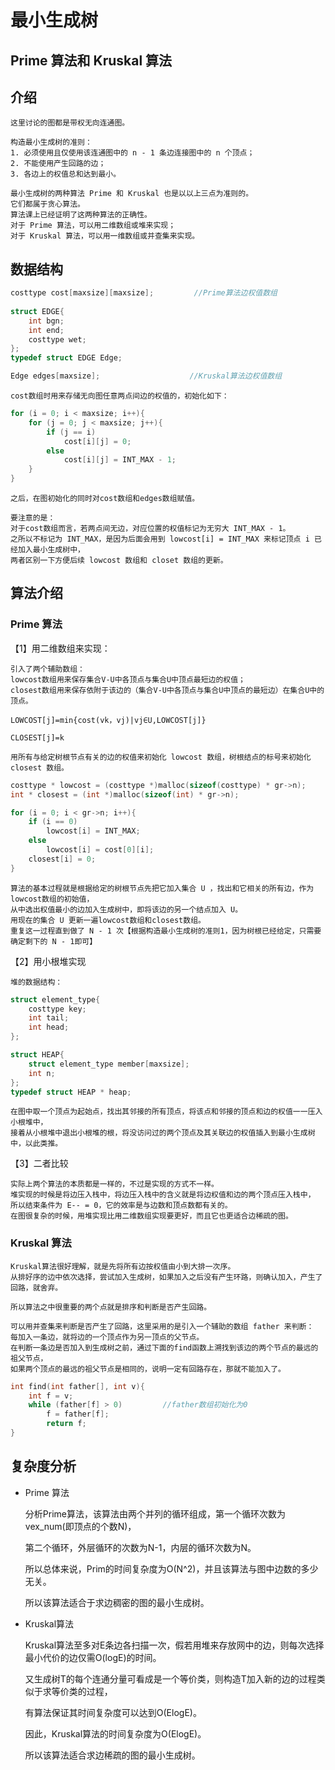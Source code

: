 # 最小生成树 #
## Prime 算法和 Kruskal 算法 ##
## 介绍 ##
    这里讨论的图都是带权无向连通图。
    
    构造最小生成树的准则：
    1. 必须使用且仅使用该连通图中的 n - 1 条边连接图中的 n 个顶点；
    2. 不能使用产生回路的边；
    3. 各边上的权值总和达到最小。
    
    最小生成树的两种算法 Prime 和 Kruskal 也是以以上三点为准则的。
    它们都属于贪心算法。
    算法课上已经证明了这两种算法的正确性。
    对于 Prime 算法，可以用二维数组或堆来实现；
    对于 Kruskal 算法，可以用一维数组或并查集来实现。
    
    
## 数据结构 ##
```c
costtype cost[maxsize][maxsize];         //Prime算法边权值数组
                    
struct EDGE{
	int bgn;
	int end;
	costtype wet;
};
typedef struct EDGE Edge;

Edge edges[maxsize];                    //Kruskal算法边权值数组

```
    cost数组时用来存储无向图任意两点间边的权值的，初始化如下：
```c
for (i = 0; i < maxsize; i++){
	for (j = 0; j < maxsize; j++){
		if (j == i)
			cost[i][j] = 0;
		else
			cost[i][j] = INT_MAX - 1;
	}
}
```
    之后，在图初始化的同时对cost数组和edges数组赋值。
    
    要注意的是：
    对于cost数组而言，若两点间无边，对应位置的权值标记为无穷大 INT_MAX - 1。
    之所以不标记为 INT_MAX，是因为后面会用到 lowcost[i] = INT_MAX 来标记顶点 i 已经加入最小生成树中，
    两者区别一下方便后续 lowcost 数组和 closet 数组的更新。
    
## 算法介绍 ##

### Prime 算法 ###

  【1】用二维数组来实现： 

    引入了两个辅助数组：
    lowcost数组用来保存集合V-U中各顶点与集合U中顶点最短边的权值；
    closest数组用来保存依附于该边的（集合V-U中各顶点与集合U中顶点的最短边）在集合U中的顶点。
>
    LOWCOST[j]=min{cost(vk，vj)|vj∈U,LOWCOST[j]}
>
    CLOSEST[j]=k
    
    用所有与给定树根节点有关的边的权值来初始化 lowcost 数组，树根结点的标号来初始化 closest 数组。
    
```c
costtype * lowcost = (costtype *)malloc(sizeof(costtype) * gr->n);
int * closest = (int *)malloc(sizeof(int) * gr->n);

for (i = 0; i < gr->n; i++){
	if (i == 0)
		lowcost[i] = INT_MAX;
	else
		lowcost[i] = cost[0][i]; 
	closest[i] = 0;
}
```
    
    算法的基本过程就是根据给定的树根节点先把它加入集合 U ，找出和它相关的所有边，作为lowcost数组的初始值，
    从中选出权值最小的边加入生成树中，即将该边的另一个结点加入 U。
    用现在的集合 U 更新一遍lowcost数组和closest数组。
    重复这一过程直到做了 N - 1 次【根据构造最小生成树的准则1，因为树根已经给定，只需要确定剩下的 N - 1即可】
    
    
  【2】用小根堆实现
    
    堆的数据结构：
```c
struct element_type{
	costtype key;            
	int tail;
	int head;
};

struct HEAP{
	struct element_type member[maxsize];
	int n;
};
typedef struct HEAP * heap;
```

    在图中取一个顶点为起始点，找出其邻接的所有顶点，将该点和邻接的顶点和边的权值一一压入小根堆中，
    接着从小根堆中退出小根堆的根，将没访问过的两个顶点及其关联边的权值插入到最小生成树中，以此类推。
    
【3】二者比较

    实际上两个算法的本质都是一样的，不过是实现的方式不一样。
    堆实现的时候是将边压入栈中，将边压入栈中的含义就是将边权值和边的两个顶点压入栈中，
    所以结束条件为 E-- = 0，它的效率是与边数和顶点数都有关的。
    在图很复杂的时候，用堆实现比用二维数组实现要更好，而且它也更适合边稀疏的图。
    
    
### Kruskal 算法 ###
    Kruskal算法很好理解，就是先将所有边按权值由小到大排一次序。
    从排好序的边中依次选择，尝试加入生成树，如果加入之后没有产生环路，则确认加入，产生了回路，就舍弃。
    
    所以算法之中很重要的两个点就是排序和判断是否产生回路。
    
    可以用并查集来判断是否产生了回路，这里采用的是引入一个辅助的数组 father 来判断：
    每加入一条边，就将边的一个顶点作为另一顶点的父节点。
    在判断一条边是否加入到生成树之前，通过下面的find函数上溯找到该边的两个节点的最远的祖父节点，
    如果两个顶点的最远的祖父节点是相同的，说明一定有回路存在，那就不能加入了。
```c
int find(int father[], int v){
	int f = v;
	while (father[f] > 0)         //father数组初始化为0
		f = father[f];
		return f;
}
```

## 复杂度分析 ##

* Prime 算法

    分析Prime算法，该算法由两个并列的循环组成，第一个循环次数为vex_num(即顶点的个数N)，
    
    第二个循环，外层循环的次数为N-1，内层的循环次数为N。
    
    所以总体来说，Prim的时间复杂度为O(N^2)，并且该算法与图中边数的多少无关。
    
    所以该算法适合于求边稠密的图的最小生成树。
 
 
* Kruskal算法
 
    Kruskal算法至多对E条边各扫描一次，假若用堆来存放网中的边，则每次选择最小代价的边仅需O(logE)的时间。
    
    又生成树T的每个连通分量可看成是一个等价类，则构造T加入新的边的过程类似于求等价类的过程，
    
    有算法保证其时间复杂度可以达到O(ElogE)。
    
    因此，Kruskal算法的时间复杂度为O(ElogE)。
    
    所以该算法适合求边稀疏的图的最小生成树。
